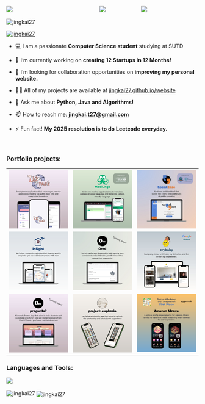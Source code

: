 <img align="left" src="https://user-images.githubusercontent.com/65187002/144930161-2f783401-8d27-4fdf-a2f7-cc0ba32f1f1f.gif" width="30%" style="display:inline;"><img align="right" src="https://user-images.githubusercontent.com/65187002/144930161-2f783401-8d27-4fdf-a2f7-cc0ba32f1f1f.gif" width="30%" style="display:inline;">
<p align="center">
    <img src="https://readme-typing-svg.herokuapp.com?font=Jersey+10&size=50&pause=1500&color=DD5746F3&center=true&vCenter=true&random=false&width=550&height=100&lines=Hi+%F0%9F%91%8B%2C+I'm+Jing+Kai!;Welcome+to+my+GitHub+page+%F0%9F%A4%93">


<p align="left"> <img src="https://komarev.com/ghpvc/?username=jingkai27&label=Profile%20views&color=0e75b6&style=flat" alt="jingkai27" /> </p>

<p align="left"> <a href="https://github.com/ryo-ma/github-profile-trophy"><img src="https://github-profile-trophy.vercel.app/?username=jingkai27" alt="jingkai27" /></a> </p>

- 💻 I am a passionate **Computer Science student** studying at SUTD

- 🔭 I’m currently working on **creating 12 Startups in 12 Months!**

- 👯 I’m looking for collaboration opportunities on **improving my personal website.**

- 👨‍💻 All of my projects are available at [jingkai27.github.io/website](jingkai27.github.io/website)

- 💬 Ask me about **Python, Java and Algorithms!**

- 📫 How to reach me: **jingkai.t27@gmail.com**

- ⚡ Fun fact! **My 2025 resolution is to do Leetcode everyday.**

<br>
<h3 align="left">Portfolio projects:</h3>
<table>
  <tr>
    <td><a href="./more-readme/LAILAITASK-README.md"><img src="img/proj_1.jpg"/></a></td>
    <td><a href="https://github.com/rappleit/MediLingo"><img src="img/health_proj.png"/></a></td>
    <td><a href="./more-readme/SPEAKEASE-README.md"><img src="img/speakease.jpg"/></a></td>
  </tr>
  <tr>
    <td><a href="./more-readme/INSIGHT-README.md"><img src="img/proj_4.png"/></a></td>
    <td><a href="LINK5"><img src="img/proj_5.jpg"/></a></td>
    <td><a href="https://sites.google.com/mymail.sutd.edu.sg/teambaymax/home?authuser=0"><img src="img/proj_6.jpg"/></a></td>
  </tr>
  <tr>
    <td><a href="LINK7"><img src="img/proj_7.jpg"/></a></td>
    <td><a href="https://euphoria-photostrips.vercel.app/"><img src="img/proj_8.png"/></a></td>
    <td><a href="./more-readme/ALCOVE-README.md"><img src="img/proj_9.png"/></a></td>
  </tr>
</table>



<h3 align="left">Languages and Tools:</h3>
<p align="left">
  <a href="https://skillicons.dev">
    <img src="https://skillicons.dev/icons?i=blender,html,css,javascript,androidstudio,py,react,vscode,java" />
  </a>
</p>

<p><img align="left" src="https://github-readme-stats.vercel.app/api/top-langs?username=jingkai27&show_icons=true&locale=en&layout=compact" alt="jingkai27" /></p>

<p>&nbsp;<img align="center" src="https://github-readme-stats.vercel.app/api?username=jingkai27&show_icons=true&locale=en" alt="jingkai27" /></p>

